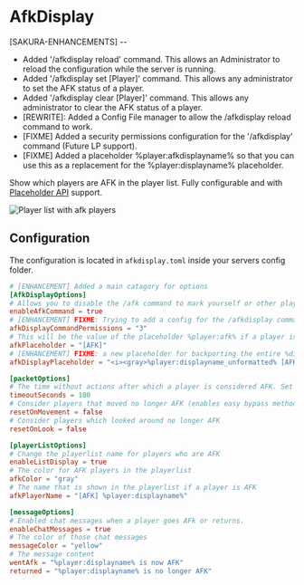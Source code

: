 # AfkDisplay

[SAKURA-ENHANCEMENTS] --
- Added '/afkdisplay reload' command.  This allows an Administrator to reload the configuration while the server is running.
- Added '/afkdisplay set [Player]' command.  This allows any administrator to set the AFK status of a player.
- Added '/afkdisplay clear [Player]' command.  This allows any administrator to clear the AFK status of a player.
- [REWRITE]: Added a Config File manager to allow the /afkdisplay reload command to work.
- [FIXME] Added a security permissions configuration for the '/afkdisplay' command (Future LP support).
- [FIXME] Added a placeholder %player:afkdisplayname% so that you can use this as a replacement for the %player:displayname% placeholder.

Show which players are AFK in the player list. Fully configurable and with [Placeholder API](https://placeholders.pb4.eu/user/general/) support.

![Player list with afk players](https://i.ibb.co/QvcSv1x/list.png)

## Configuration

The configuration is located in `afkdisplay.toml` inside your servers config folder.

```toml
# [ENHANCEMENT] Added a main catagory for options
[AfkDisplayOptions]
# Allows you to disable the /afk command to mark yourself or other players (only for operators) as AFK 
enableAfkCommand = true
# [ENHANCEMENT] FIXME: Trying to add a config for the /afkdisplay command permissions, I will plan to add LP support.
afkDisplayCommandPermissions = "3"
# This will be the value of the placeholder %player:afk% if a player is AFK
afkPlaceholder = "[AFK]"
# [ENHANCEMENT] FIXME: a new placeholder for backporting the entire %displayname% for use in other Mods
afkDisplayPlaceholder = "<i><gray>%player:displayname_unformatted% [AFK]</i></gray>"

[packetOptions]
# The time without actions after which a player is considered AFK. Set to -1 to disable automatic AFK detection.
timeoutSeconds = 180
# Consider players that moved no longer AFK (enables easy bypass methods like AFK pools)
resetOnMovement = false
# Consider players which looked around no longer AFK
resetOnLook = false

[playerListOptions]
# Change the playerlist name for players who are AFK
enableListDisplay = true
# The color for AFK players in the playerlist
afkColor = "gray"
# The name that is shown in the playerlist if a player is AFK
afkPlayerName = "[AFK] %player:displayname%"

[messageOptions]
# Enabled chat messages when a player goes AFk or returns.
enableChatMessages = true
# The color of those chat messages
messageColor = "yellow"
# The message content
wentAfk = "%player:displayname% is now AFK"
returned = "%player:displayname% is no longer AFK"
```
